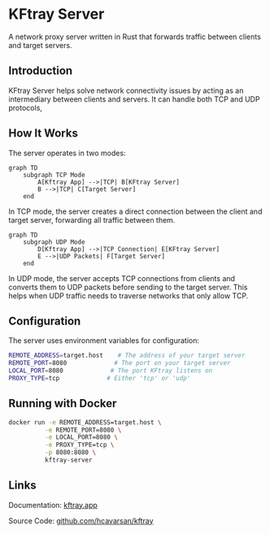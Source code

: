 # KFtray Server

A network proxy server written in Rust that forwards traffic between clients and target servers.

## Introduction

KFtray Server helps solve network connectivity issues by acting as an intermediary between clients and servers. It can handle both TCP and UDP protocols,

## How It Works

The server operates in two modes:

```mermaid
graph TD
    subgraph TCP Mode
        A[Kftray App] -->|TCP| B[KFtray Server]
        B -->|TCP| C[Target Server]
    end
```

In TCP mode, the server creates a direct connection between the client and target server, forwarding all traffic between them.

```mermaid
graph TD
    subgraph UDP Mode
        D[Kftray App] -->|TCP Connection| E[KFtray Server]
        E -->|UDP Packets| F[Target Server]
    end
```

In UDP mode, the server accepts TCP connections from clients and converts them to UDP packets before sending to the target server. This helps when UDP traffic needs to traverse networks that only allow TCP.

## Configuration

The server uses environment variables for configuration:

```bash
REMOTE_ADDRESS=target.host    # The address of your target server
REMOTE_PORT=8080             # The port on your target server
LOCAL_PORT=8080             # The port KFtray listens on
PROXY_TYPE=tcp             # Either 'tcp' or 'udp'
```

## Running with Docker

```bash
docker run -e REMOTE_ADDRESS=target.host \
          -e REMOTE_PORT=8080 \
          -e LOCAL_PORT=8080 \
          -e PROXY_TYPE=tcp \
          -p 8080:8080 \
          kftray-server
```



## Links

Documentation: [kftray.app](https://kftray.app)

Source Code: [github.com/hcavarsan/kftray](https://github.com/hcavarsan/kftray)


